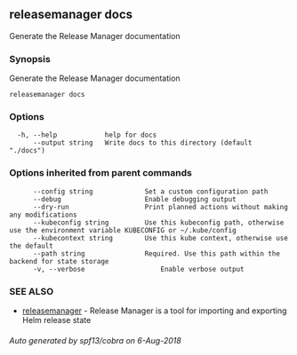## releasemanager docs

Generate the Release Manager documentation

### Synopsis

Generate the Release Manager documentation

```
releasemanager docs
```

### Options

```
  -h, --help            help for docs
      --output string   Write docs to this directory (default "./docs")
```

### Options inherited from parent commands

```
      --config string             Set a custom configuration path
      --debug                     Enable debugging output
      --dry-run                   Print planned actions without making any modifications
      --kubeconfig string         Use this kubeconfig path, otherwise use the environment variable KUBECONFIG or ~/.kube/config
      --kubecontext string        Use this kube context, otherwise use the default
      --path string               Required. Use this path within the backend for state storage
      -v, --verbose                   Enable verbose output
```

### SEE ALSO

- [releasemanager](releasemanager.md) - Release Manager is a tool for importing and exporting Helm release state

###### Auto generated by spf13/cobra on 6-Aug-2018

